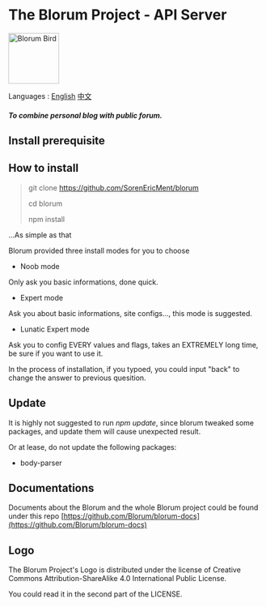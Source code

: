 # The Blorum Project - API Server 
<img alt="Blorum Bird" src="https://github.com/SorenEricMent/blorum/blob/main/statics/blorum.png" width="100" height="100">

Languages : [English](https://github.com/SorenEricMent/blorum/blob/main/README.md) [中文](https://github.com/SorenEricMent/blorum/blob/main/README_zh-cn.md)

#### _To combine personal blog with public forum._


## Install prerequisite

## How to install

> git clone https://github.com/SorenEricMent/blorum
>
> cd blorum
>
> npm install

...As simple as that

Blorum provided three install modes for you to choose

- Noob mode

Only ask you basic informations, done quick.


- Expert mode

Ask you about basic informations, site configs..., this mode is suggested.


- Lunatic Expert mode

Ask you to config EVERY values and flags, takes an EXTREMELY long time, be sure if you want to use it.


In the process of installation, if you typoed, you could input "back" to change the answer to previous quesition.

## Update

It is highly not suggested to run *npm update*, since blorum tweaked some packages, and update them will cause unexpected result.

Or at lease, do not update the following packages:

- body-parser

## Documentations
Documents about the Blorum and the whole Blorum project could be found under this repo 
[https://github.com/Blorum/blorum-docs](https://github.com/Blorum/blorum-docs)

## Logo

The Blorum Project's Logo is distributed under the license of Creative Commons Attribution-ShareAlike 4.0 International Public License.

You could read it in the second part of the LICENSE.
